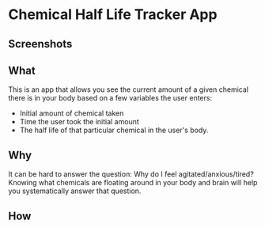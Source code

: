 # Chemical Half Life Tracker App

## Screenshots

## What

This is an app that allows you see the current amount of a given chemical there is in your body based on a few variables the user enters:

- Initial amount of chemical taken
- Time the user took the initial amount
- The half life of that particular chemical in the user's body. 

## Why

It can be hard to answer the question: Why do I feel agitated/anxious/tired? Knowing what chemicals are floating around in your body and brain will help you systematically answer that question. 

## How

